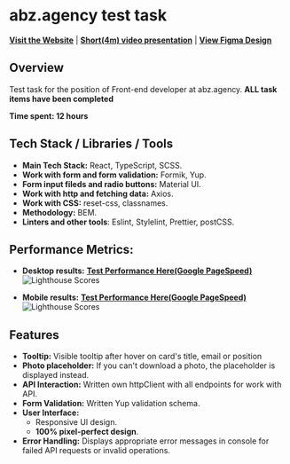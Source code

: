 # abz.agency test task

[**Visit the Website**](https://h-amster.github.io/abz-test-task/) | [**Short(4m) video presentation**](https://www.loom.com/share/abf93676616c4c59a9020e50274ef7b9) | [**View Figma Design**](https://www.figma.com/file/ykJhQGVFGbQBEQZzuktwvm/TESTTASK---2022?node-id=581%3A0)

## Overview

Test task for the position of Front-end developer at abz.agency. **ALL task items have been completed**

**Time spent: 12 hours**

## Tech Stack / Libraries / Tools

- **Main Tech Stack:** React, TypeScript, SCSS.
- **Work with form and form validation:** Formik, Yup.
- **Form input fileds and radio buttons:** Material UI.
- **Work with http and fetching data:** Axios.
- **Work with CSS:** reset-css, classnames.
- **Methodology:** BEM.
- **Linters and other tools**: Eslint, Stylelint, Prettier, postCSS.

## Performance Metrics:
- **Desktop results:** [**Test Performance Here(Google PageSpeed)**](https://pagespeed.web.dev/analysis/https-h-amster-github-io-abz-test-task/n32czduzvb?form_factor=desktop)
![Lighthouse Scores](https://imgdb.net/storage/uploads/03c46eae511741873af23b060daca61ea3933b6491ce56e2f3bdb2a847392579.png)

- **Mobile results:** [**Test Performance Here(Google PageSpeed)**](https://pagespeed.web.dev/analysis/https-h-amster-github-io-abz-test-task/n32czduzvb?form_factor=mobile)
![Lighthouse Scores](https://imgdb.net/storage/uploads/84aa0bae86412f198a075fc4f9cfa7cd7988a761547ce7668a36eb2abec463f7.png)

## Features
- **Tooltip:** Visible tooltip after hover on card's title, email or position
- **Photo placeholder:** If you can't download a photo, the placeholder is displayed instead.
- **API Interaction:** Written own httpClient with all endpoints for work with API.
- **Form Validation:** Written Yup validation schema.
- **User Interface:**
  - Responsive UI design.
  - **100% pixel-perfect design**.
- **Error Handling:** Displays appropriate error messages in console for failed API requests or invalid operations.
